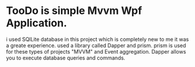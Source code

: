 # TooDo is simple Mvvm Wpf Application.
i used SQlLite database in this project which is completely new to me it was a greate experience.
used a library called Dapper and prism.
prism is used for these types of projects "MVVM" and Event aggregation.
Dapper allows you to execute database queries and commands.
